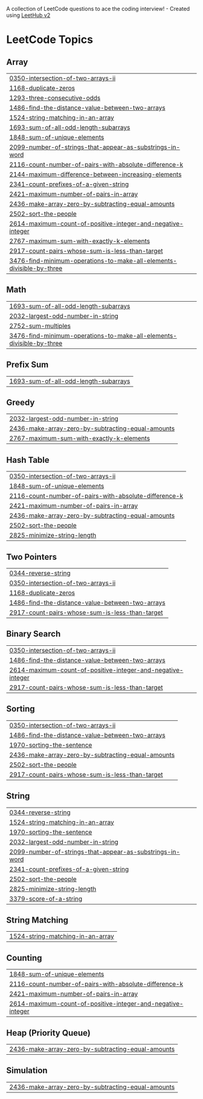 A collection of LeetCode questions to ace the coding interview! - Created using [LeetHub v2](https://github.com/arunbhardwaj/LeetHub-2.0)
<!---LeetCode Topics Start-->
# LeetCode Topics
## Array
|  |
| ------- |
| [0350-intersection-of-two-arrays-ii](https://github.com/hari-krishnank/Leetcode-solutions/tree/master/0350-intersection-of-two-arrays-ii) |
| [1168-duplicate-zeros](https://github.com/hari-krishnank/Leetcode-solutions/tree/master/1168-duplicate-zeros) |
| [1293-three-consecutive-odds](https://github.com/hari-krishnank/Leetcode-solutions/tree/master/1293-three-consecutive-odds) |
| [1486-find-the-distance-value-between-two-arrays](https://github.com/hari-krishnank/Leetcode-solutions/tree/master/1486-find-the-distance-value-between-two-arrays) |
| [1524-string-matching-in-an-array](https://github.com/hari-krishnank/Leetcode-solutions/tree/master/1524-string-matching-in-an-array) |
| [1693-sum-of-all-odd-length-subarrays](https://github.com/hari-krishnank/Leetcode-solutions/tree/master/1693-sum-of-all-odd-length-subarrays) |
| [1848-sum-of-unique-elements](https://github.com/hari-krishnank/Leetcode-solutions/tree/master/1848-sum-of-unique-elements) |
| [2099-number-of-strings-that-appear-as-substrings-in-word](https://github.com/hari-krishnank/Leetcode-solutions/tree/master/2099-number-of-strings-that-appear-as-substrings-in-word) |
| [2116-count-number-of-pairs-with-absolute-difference-k](https://github.com/hari-krishnank/Leetcode-solutions/tree/master/2116-count-number-of-pairs-with-absolute-difference-k) |
| [2144-maximum-difference-between-increasing-elements](https://github.com/hari-krishnank/Leetcode-solutions/tree/master/2144-maximum-difference-between-increasing-elements) |
| [2341-count-prefixes-of-a-given-string](https://github.com/hari-krishnank/Leetcode-solutions/tree/master/2341-count-prefixes-of-a-given-string) |
| [2421-maximum-number-of-pairs-in-array](https://github.com/hari-krishnank/Leetcode-solutions/tree/master/2421-maximum-number-of-pairs-in-array) |
| [2436-make-array-zero-by-subtracting-equal-amounts](https://github.com/hari-krishnank/Leetcode-solutions/tree/master/2436-make-array-zero-by-subtracting-equal-amounts) |
| [2502-sort-the-people](https://github.com/hari-krishnank/Leetcode-solutions/tree/master/2502-sort-the-people) |
| [2614-maximum-count-of-positive-integer-and-negative-integer](https://github.com/hari-krishnank/Leetcode-solutions/tree/master/2614-maximum-count-of-positive-integer-and-negative-integer) |
| [2767-maximum-sum-with-exactly-k-elements](https://github.com/hari-krishnank/Leetcode-solutions/tree/master/2767-maximum-sum-with-exactly-k-elements) |
| [2917-count-pairs-whose-sum-is-less-than-target](https://github.com/hari-krishnank/Leetcode-solutions/tree/master/2917-count-pairs-whose-sum-is-less-than-target) |
| [3476-find-minimum-operations-to-make-all-elements-divisible-by-three](https://github.com/hari-krishnank/Leetcode-solutions/tree/master/3476-find-minimum-operations-to-make-all-elements-divisible-by-three) |
## Math
|  |
| ------- |
| [1693-sum-of-all-odd-length-subarrays](https://github.com/hari-krishnank/Leetcode-solutions/tree/master/1693-sum-of-all-odd-length-subarrays) |
| [2032-largest-odd-number-in-string](https://github.com/hari-krishnank/Leetcode-solutions/tree/master/2032-largest-odd-number-in-string) |
| [2752-sum-multiples](https://github.com/hari-krishnank/Leetcode-solutions/tree/master/2752-sum-multiples) |
| [3476-find-minimum-operations-to-make-all-elements-divisible-by-three](https://github.com/hari-krishnank/Leetcode-solutions/tree/master/3476-find-minimum-operations-to-make-all-elements-divisible-by-three) |
## Prefix Sum
|  |
| ------- |
| [1693-sum-of-all-odd-length-subarrays](https://github.com/hari-krishnank/Leetcode-solutions/tree/master/1693-sum-of-all-odd-length-subarrays) |
## Greedy
|  |
| ------- |
| [2032-largest-odd-number-in-string](https://github.com/hari-krishnank/Leetcode-solutions/tree/master/2032-largest-odd-number-in-string) |
| [2436-make-array-zero-by-subtracting-equal-amounts](https://github.com/hari-krishnank/Leetcode-solutions/tree/master/2436-make-array-zero-by-subtracting-equal-amounts) |
| [2767-maximum-sum-with-exactly-k-elements](https://github.com/hari-krishnank/Leetcode-solutions/tree/master/2767-maximum-sum-with-exactly-k-elements) |
## Hash Table
|  |
| ------- |
| [0350-intersection-of-two-arrays-ii](https://github.com/hari-krishnank/Leetcode-solutions/tree/master/0350-intersection-of-two-arrays-ii) |
| [1848-sum-of-unique-elements](https://github.com/hari-krishnank/Leetcode-solutions/tree/master/1848-sum-of-unique-elements) |
| [2116-count-number-of-pairs-with-absolute-difference-k](https://github.com/hari-krishnank/Leetcode-solutions/tree/master/2116-count-number-of-pairs-with-absolute-difference-k) |
| [2421-maximum-number-of-pairs-in-array](https://github.com/hari-krishnank/Leetcode-solutions/tree/master/2421-maximum-number-of-pairs-in-array) |
| [2436-make-array-zero-by-subtracting-equal-amounts](https://github.com/hari-krishnank/Leetcode-solutions/tree/master/2436-make-array-zero-by-subtracting-equal-amounts) |
| [2502-sort-the-people](https://github.com/hari-krishnank/Leetcode-solutions/tree/master/2502-sort-the-people) |
| [2825-minimize-string-length](https://github.com/hari-krishnank/Leetcode-solutions/tree/master/2825-minimize-string-length) |
## Two Pointers
|  |
| ------- |
| [0344-reverse-string](https://github.com/hari-krishnank/Leetcode-solutions/tree/master/0344-reverse-string) |
| [0350-intersection-of-two-arrays-ii](https://github.com/hari-krishnank/Leetcode-solutions/tree/master/0350-intersection-of-two-arrays-ii) |
| [1168-duplicate-zeros](https://github.com/hari-krishnank/Leetcode-solutions/tree/master/1168-duplicate-zeros) |
| [1486-find-the-distance-value-between-two-arrays](https://github.com/hari-krishnank/Leetcode-solutions/tree/master/1486-find-the-distance-value-between-two-arrays) |
| [2917-count-pairs-whose-sum-is-less-than-target](https://github.com/hari-krishnank/Leetcode-solutions/tree/master/2917-count-pairs-whose-sum-is-less-than-target) |
## Binary Search
|  |
| ------- |
| [0350-intersection-of-two-arrays-ii](https://github.com/hari-krishnank/Leetcode-solutions/tree/master/0350-intersection-of-two-arrays-ii) |
| [1486-find-the-distance-value-between-two-arrays](https://github.com/hari-krishnank/Leetcode-solutions/tree/master/1486-find-the-distance-value-between-two-arrays) |
| [2614-maximum-count-of-positive-integer-and-negative-integer](https://github.com/hari-krishnank/Leetcode-solutions/tree/master/2614-maximum-count-of-positive-integer-and-negative-integer) |
| [2917-count-pairs-whose-sum-is-less-than-target](https://github.com/hari-krishnank/Leetcode-solutions/tree/master/2917-count-pairs-whose-sum-is-less-than-target) |
## Sorting
|  |
| ------- |
| [0350-intersection-of-two-arrays-ii](https://github.com/hari-krishnank/Leetcode-solutions/tree/master/0350-intersection-of-two-arrays-ii) |
| [1486-find-the-distance-value-between-two-arrays](https://github.com/hari-krishnank/Leetcode-solutions/tree/master/1486-find-the-distance-value-between-two-arrays) |
| [1970-sorting-the-sentence](https://github.com/hari-krishnank/Leetcode-solutions/tree/master/1970-sorting-the-sentence) |
| [2436-make-array-zero-by-subtracting-equal-amounts](https://github.com/hari-krishnank/Leetcode-solutions/tree/master/2436-make-array-zero-by-subtracting-equal-amounts) |
| [2502-sort-the-people](https://github.com/hari-krishnank/Leetcode-solutions/tree/master/2502-sort-the-people) |
| [2917-count-pairs-whose-sum-is-less-than-target](https://github.com/hari-krishnank/Leetcode-solutions/tree/master/2917-count-pairs-whose-sum-is-less-than-target) |
## String
|  |
| ------- |
| [0344-reverse-string](https://github.com/hari-krishnank/Leetcode-solutions/tree/master/0344-reverse-string) |
| [1524-string-matching-in-an-array](https://github.com/hari-krishnank/Leetcode-solutions/tree/master/1524-string-matching-in-an-array) |
| [1970-sorting-the-sentence](https://github.com/hari-krishnank/Leetcode-solutions/tree/master/1970-sorting-the-sentence) |
| [2032-largest-odd-number-in-string](https://github.com/hari-krishnank/Leetcode-solutions/tree/master/2032-largest-odd-number-in-string) |
| [2099-number-of-strings-that-appear-as-substrings-in-word](https://github.com/hari-krishnank/Leetcode-solutions/tree/master/2099-number-of-strings-that-appear-as-substrings-in-word) |
| [2341-count-prefixes-of-a-given-string](https://github.com/hari-krishnank/Leetcode-solutions/tree/master/2341-count-prefixes-of-a-given-string) |
| [2502-sort-the-people](https://github.com/hari-krishnank/Leetcode-solutions/tree/master/2502-sort-the-people) |
| [2825-minimize-string-length](https://github.com/hari-krishnank/Leetcode-solutions/tree/master/2825-minimize-string-length) |
| [3379-score-of-a-string](https://github.com/hari-krishnank/Leetcode-solutions/tree/master/3379-score-of-a-string) |
## String Matching
|  |
| ------- |
| [1524-string-matching-in-an-array](https://github.com/hari-krishnank/Leetcode-solutions/tree/master/1524-string-matching-in-an-array) |
## Counting
|  |
| ------- |
| [1848-sum-of-unique-elements](https://github.com/hari-krishnank/Leetcode-solutions/tree/master/1848-sum-of-unique-elements) |
| [2116-count-number-of-pairs-with-absolute-difference-k](https://github.com/hari-krishnank/Leetcode-solutions/tree/master/2116-count-number-of-pairs-with-absolute-difference-k) |
| [2421-maximum-number-of-pairs-in-array](https://github.com/hari-krishnank/Leetcode-solutions/tree/master/2421-maximum-number-of-pairs-in-array) |
| [2614-maximum-count-of-positive-integer-and-negative-integer](https://github.com/hari-krishnank/Leetcode-solutions/tree/master/2614-maximum-count-of-positive-integer-and-negative-integer) |
## Heap (Priority Queue)
|  |
| ------- |
| [2436-make-array-zero-by-subtracting-equal-amounts](https://github.com/hari-krishnank/Leetcode-solutions/tree/master/2436-make-array-zero-by-subtracting-equal-amounts) |
## Simulation
|  |
| ------- |
| [2436-make-array-zero-by-subtracting-equal-amounts](https://github.com/hari-krishnank/Leetcode-solutions/tree/master/2436-make-array-zero-by-subtracting-equal-amounts) |
<!---LeetCode Topics End-->